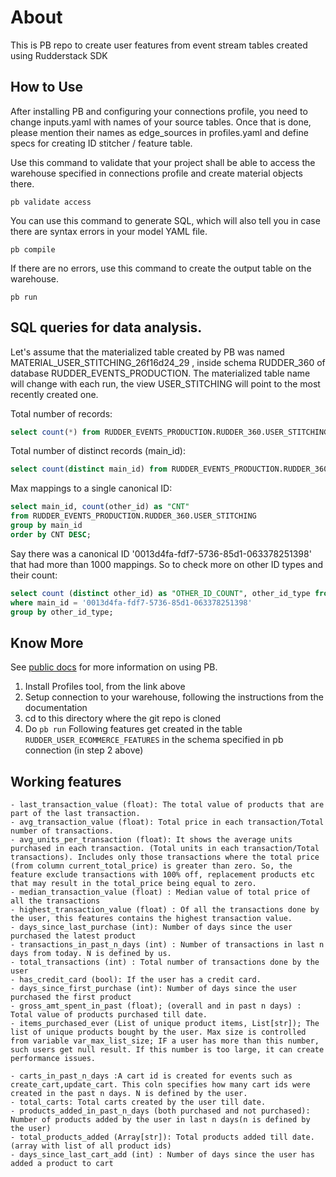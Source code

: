 # About

This is PB repo to create user features from event stream tables created using Rudderstack SDK


## How to Use

After installing PB and configuring your connections profile, you need to change inputs.yaml with names of your source tables. Once that is done, please mention their names as edge_sources in profiles.yaml and define specs for creating ID stitcher / feature table. 

Use this command to validate that your project shall be able to access the warehouse specified in connections profile and create material objects there.

```shell script
pb validate access
```

You can use this command to generate SQL, which will also tell you in case there are syntax errors in your model YAML file.

```shell script
pb compile
```

If there are no errors, use this command to create the output table on the warehouse.

```shell script
pb run
```

## SQL queries for data analysis.

Let's assume that the materialized table created by PB was named MATERIAL_USER_STITCHING_26f16d24_29 , inside schema RUDDER_360 of database RUDDER_EVENTS_PRODUCTION. The materialized table name will change with each run, the view USER_STITCHING will point to the most recently created one.

Total number of records:
```sql
select count(*) from RUDDER_EVENTS_PRODUCTION.RUDDER_360.USER_STITCHING;
```

Total number of distinct records (main_id):
```sql
select count(distinct main_id) from RUDDER_EVENTS_PRODUCTION.RUDDER_360.USER_STITCHING;
```

Max mappings to a single canonical ID:
```sql
select main_id, count(other_id) as "CNT"
from RUDDER_EVENTS_PRODUCTION.RUDDER_360.USER_STITCHING
group by main_id
order by CNT DESC;
```

Say there was a canonical ID '0013d4fa-fdf7-5736-85d1-063378251398' that had more than 1000 mappings. So to check more on other ID types and their count:
```sql
select count (distinct other_id) as "OTHER_ID_COUNT", other_id_type from RUDDER_EVENTS_PRODUCTION.RUDDER_360.USER_STITCHING
where main_id = '0013d4fa-fdf7-5736-85d1-063378251398'
group by other_id_type;
```

## Know More
See <a href="https://rudderlabs.github.io/pywht">public docs</a> for more information on using PB.


1. Install Profiles tool, from the link above
2. Setup connection to your warehouse, following the instructions from the documentation
3. cd to this directory where the git repo is cloned
4. Do ```pb run```
Following features get created in the table ```RUDDER_USER_ECOMMERCE_FEATURES``` in the schema specified in pb connection (in step 2 above)


## Working features
    - last_transaction_value (float): The total value of products that are part of the last transaction.
    - avg_transaction_value (float): Total price in each transaction/Total number of transactions.
    - avg_units_per_transaction (float): It shows the average units purchased in each transaction. (Total units in each transaction/Total transactions). Includes only those transactions where the total price (from column current_total_price) is greater than zero. So, the feature exclude transactions with 100% off, replacement products etc that may result in the total_price being equal to zero.
    - median_transaction_value (float) : Median value of total price of all the transactions
    - highest_transaction_value (float) : Of all the transactions done by the user, this features contains the highest transaction value.
    - days_since_last_purchase (int): Number of days since the user purchased the latest product
    - transactions_in_past_n_days (int) : Number of transactions in last n days from today. N is defined by us.
    - total_transactions (int) : Total number of transactions done by the user
    - has_credit_card (bool): If the user has a credit card.
    - days_since_first_purchase (int): Number of days since the user purchased the first product
    - gross_amt_spent_in_past (float); (overall and in past n days) : Total value of products purchased till date.
    - items_purchased_ever (List of unique product items, List[str]); The list of unique products bought by the user. Max size is controlled from variable var_max_list_size; IF a user has more than this number, such users get null result. If this number is too large, it can create performance issues.

    - carts_in_past_n_days :A cart id is created for events such as create_cart,update_cart. This coln specifies how many cart ids were created in the past n days. N is defined by the user.
    - total_carts: Total carts created by the user till date.
    - products_added_in_past_n_days (both purchased and not purchased): Number of products added by the user in last n days(n is defined by the user)
    - total_products_added (Array[str]): Total products added till date. (array with list of all product ids)
    - days_since_last_cart_add (int) : Number of days since the user has added a product to cart
        
